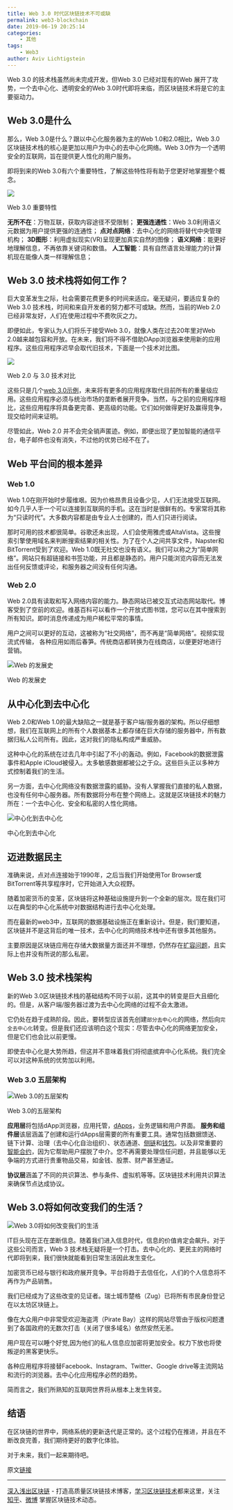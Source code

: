 ```yaml
---
title: Web 3.0 时代区块链技术不可或缺
permalink: web3-blockchain
date: 2019-06-19 20:25:14
categories: 
    - 其他
tags: 
    - Web3
author: Aviv Lichtigstein
---
```


Web 3.0 的技术栈虽然尚未完成开发，但Web 3.0 已经对现有的Web 展开了攻势，一个去中心化、透明安全的Web 3.0时代即将来临，而区块链技术将是它的主要驱动力。

<!-- more -->
## Web 3.0是什么
那么，Web 3.0是什么？跟以中心化服务器为主的Web 1.0和2.0相比，Web 3.0 区块链技术栈的核心是更加以用户为中心的去中心化网络。Web 3.0作为一个透明安全的互联网，旨在提供更人性化的用户服务。

即将到来的Web 3.0有六个重要特性，了解这些特性将有助于您更好地掌握整个概念。

![](https://img.learnblockchain.cn/2019/06/15609484916835.jpg!/scale/55%)
<p class="image-caption">Web 3.0 重要特性 </p>

**无所不在**：万物互联，获取内容途径不受限制；
**更强连通性**：Web 3.0利用语义元数据为用户提供更强的连通性；
**点对点网络**：去中心化的网络将替代中央管理机构；
**3D图形**：利用虚拟现实(VR)呈现更加真实自然的图像；
**语义网络**：能更好地理解信息，不再依靠关键词和数值。
**人工智能**：具有自然语言处理能力的计算机现在能像人类一样理解信息；

## Web 3.0 技术栈将如何工作？

巨大变革发生之际，社会需要花费更多的时间来适应。毫无疑问，要适应复杂的Web 3.0 技术栈，时间和来自开发者的努力都不可或缺。然而，当前的Web 2.0已经非常友好，人们在使用过程中不费吹灰之力。

即便如此，专家认为人们将乐于接受Web 3.0，就像人类在过去20年里对Web 2.0越来越包容和开放。在未来，我们将不得不借助DApp浏览器来使用新的应用程序。这些应用程序迟早会取代旧技术，下面是一个技术对比图。

![](https://img.learnblockchain.cn/2019/06/15609492955155.jpg!/scale/75%)
<p class="image-caption">Web 2.0 与 3.0 技术对比</p>


这些只是几个[web 3.0示例](https://101blockchains.com/web-3-0-examples/)，未来将有更多的应用程序取代目前所有的重量级应用。这些应用程序必须与统治市场的垄断者展开竞争。当然，与之前的应用程序相比，这些应用程序将具备更完善、更高级的功能。它们如何做得更好及赢得竞争，现交给时间来证明。

尽管如此，Web 2.0 并不会完全销声匿迹。例如，即便出现了更加智能的通信平台，电子邮件也没有消失，不过他的优势已经不在了。

## Web 平台间的根本差异
### Web 1.0
Web 1.0在刚开始时步履维艰。因为价格昂贵且设备少见，人们无法接受互联网。如今几乎人手一个可以连接到互联网的手机。这在当时是很鲜有的。专家常将其称为“只读时代”。大多数内容都是由专业人士创建的，而人们只进行阅读。

那时可用的技术都很简单。谷歌还未出现，人们会使用雅虎或AltaVista。这些搜索引擎使用域名来判断搜索结果的相关性。为了在个人之间共享文件，Napster和BitTorrent受到了欢迎。Web 1.0既无社交也没有语义。我们可以称之为“简单网络”。网站只有超链接和书签功能，并且都是静态的。用户只能浏览内容而无法发出任何反馈或评论，和服务器之间没有任何沟通。

### Web 2.0
Web 2.0具有读取和写入网络内容的能力。静态网站已被交互式动态网站取代。博客受到了空前的欢迎。维基百科可以看作一个开放式图书馆，您可以在其中搜索到所有知识。即时消息传递成为用户稀松平常的事情。

用户之间可以更好的互动，这被称为“社交网络”，而不再是“简单网络”。视频实现流式传输， 各种应用如雨后春笋。传统商店都转换为在线商店，以便更好地进行营销。

![Web 的发展史](https://img.learnblockchain.cn/2019/06/15609500298633.png!/scale/75%)
<p class="image-caption"> Web 的发展史 </p>


## 从中心化到去中心化
Web 2.0和Web 1.0的最大缺陷之一就是基于客户端/服务器的架构。所以仔细想想，我们在互联网上的所有个人数据基本上都存储在巨大存储的服务器中，所有数据归私人公司所有。因此，这对我们的隐私构成严重威胁。

这种中心化的系统在过去几年中引起了不小的轰动。例如，Facebook的数据泄露事件和Apple iCloud被侵入。太多敏感数据都被公之于众。这些巨头正以多种方式控制着我们的生活。

另一方面，去中心化网络没有数据泄露的威胁。没有人掌握我们直接的私人数据，也没有任何中心服务器。所有数据将分布在整个网络上。这就是区块链技术的魅力所在：一个去中心化、安全和私密的人性化网络。

![中心化到去中心化](https://img.learnblockchain.cn/2019/06/15609505532542.png!/scale/75%)
<p class="image-caption"> 中心化到去中心化 </p>

## 迈进数据民主

准确来说，点对点连接始于1990年，之后当我们开始使用Tor Browser或BitTorrent等共享程序时，它开始进入大众视野。

随着加密货币的变革，区块链将这种基础设施提升到一个全新的层次。现在我们可以在典型的中心化系统中对数据结构进行去中心化处理。

而在最新的web3中，互联网的数据基础设施正在重新设计。但是，我们要知道，区块链并不是这背后的唯一技术，去中心化的网络技术栈中还有很多其他服务。

主要原因是区块链应用在存储大数据量方面还并不理想，仍然存在[扩容问题](https://wiki.learnblockchain.cn/ethereum/layer-2.html)，且实际上也并没有所说的那么私密。

## Web 3.0 技术栈架构

新的Web 3.0区块链技术栈的基础结构不同于以前，这其中的转变是巨大且细化的。但是，从客户端/服务器过渡为去中心化网络的过程不会太激进。

它仍处在趋于成熟阶段。因此，要转型应该首先创建`部分去中心化`的网络，然后向`完全去中心化`转变。但是我们还应该明白这个现实：尽管去中心化的网络更加安全，但是它们也会比以前更慢。

即使去中心化是大势所趋，但这并不意味着我们将彻底摈弃中心化系统。我们完全可以对这种系统的优势加以利用。

### Web 3.0 五层架构

![Web 3.0的五层架构](https://img.learnblockchain.cn/2019/06/15609512622196.jpg!/scale/75%)
<p class="image-caption"> Web 3.0的五层架构 </p>

**应用层**将包括dApp浏览器，应用托管，[dApps](https://learnblockchain.cn/2018/01/12/first-dapp/)，业务逻辑和用户界面。
**服务和组件层**该层涵盖了创建和运行dApps层需要的所有重要工具。通常包括数据馈送、链下计算、治理（去中心化自治组织）、状态通道、[侧链](https://wiki.learnblockchain.cn/ethereum/layer-2.html)和[钱包](https://learnblockchain.cn/2019/04/11/wallet-dev-guide/)。以及非常重要的[智能合约](https://learnblockchain.cn/2018/01/04/understanding-smart-contracts/)，因为它帮助用户摆脱了中介。您不再需要处理信任问题，并且能够以无争端的方式进行贵重物品交易，如金钱、股票、财产甚至通证。

**协议层**涵盖了不同的共识算法、参与条件、虚拟机等等。区块链技术利用共识算法来确保节点达成协议。

## Web 3.0将如何改变我们的生活？

![Web 3.0将如何改变我们的生活](https://img.learnblockchain.cn/2019/06/15609519741301.png!/scale/75%)

IT巨头现在正在垄断信息。随着我们进入信息时代，信息的价值肯定会飙升。对于这些公司而言，Web 3 技术栈无疑将是一个打击。去中心化的、更民主的网络时代即将到来，我们很快就能看到日常生活因此发生变化。

加密货币已经与银行和政府展开竞争。平台将趋于去信任化，人们的个人信息将不再作为产品销售。

我们已经成为了这些改变的见证者。瑞士城市楚格（Zug）已将所有市民身份登记在以太坊区块链上。

像在大众用户中非常受欢迎海盗湾（Pirate Bay）这样的网站尽管由于版权问题遭到了各国政府的无数次打击（关闭了很多域名）依然安然无恙。

用户现在可以睡个好觉,因为他们的私人信息应加密将更加安全。权力下放也将使叛逆的黑客更快乐。

各种应用程序将接替Facebook、Instagram、Twitter、Google drive等主流网站和流行的浏览器。去中心化应用程序必然的趋势。

简而言之，我们所熟知的互联网世界将从根本上发生转变。

## 结语

在区块链的世界中，网络系统的更新迭代是正常的。这个过程仍在推进，并且在不断改良完善，我们期待更好的数字化体验。

对于未来，我们一起来期待吧。

原文[链接](https://hackernoon.com/web-3-0-will-be-powered-by-blockchain-technology-stack-626ce3f828c7)

* * *

[深入浅出区块链](https://learnblockchain.cn/) - 打造高质量区块链技术博客，[学习区块链技术](https://learnblockchain.cn/2018/01/11/guide/)都来这里，关注[知乎](https://www.zhihu.com/people/xiong-li-bing/activities)、[微博](https://weibo.com/517623789) 掌握区块链技术动态。

